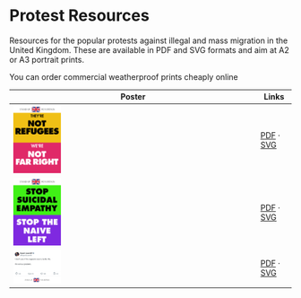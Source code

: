# Protest Resources

Resources for the popular protests against illegal and mass migration in the United Kingdom. These are available in PDF and SVG formats and aim at A2 or A3 portrait prints.

You can order commercial weatherproof prints cheaply online

<table width="100%">
  <thead>
    <tr>
      <th>Poster</th>
      <th>Links</th>
    </tr>
  </thead>
  <tbody>
    <tr>
      <td><strong><img src="Masters/A3_NotRefugeesNotFarRight.svg" width="20%"></img></td>
      <td><a href="Derived/A3_NotRefugeesNotFarRight.pdf">PDF</a> · <a href="Masters/A3_NotRefugeesNotFarRight.svg">SVG</a></td>
    </tr>
    <tr>
      <td><strong><img src="Masters/A3_SuicidalEmpathyNaiveLeft.svg" width="20%"></img></strong></td>
      <td><a href="Derived/A3_SuicidalEmpathyNaiveLeft.pdf">PDF</a> · <a href="Masters/A3_SuicidalEmpathyNaiveLeft.svg">SVG</a></td>
    </tr>
    <tr>
      <td><strong><img src="Masters/A3_LoweDontCareBetterLife.svg" width="20%"></img></td>
      <td><a href="Derived/A3_LoweDontCareBetterLife.pdf">PDF</a> · <a href="Masters/A3_LoweDontCareBetterLife.svg">SVG</a></td>
    </tr>
  </tbody>
</table>
